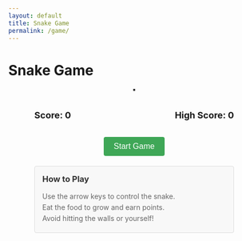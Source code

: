```yaml
---
layout: default
title: Snake Game
permalink: /game/
---
```


# Snake Game

<div id="snake-game">
  <div class="game-container">
    <canvas id="gameCanvas" width="400" height="400"></canvas>
    <div class="game-controls">
      <div class="score-container">
        <p>Score: <span id="score">0</span></p>
        <p>High Score: <span id="highScore">0</span></p>
      </div>
      <button id="startButton">Start Game</button>
      <div class="instructions">
        <h3>How to Play</h3>
        <p>Use the arrow keys to control the snake.</p>
        <p>Eat the food to grow and earn points.</p>
        <p>Avoid hitting the walls or yourself!</p>
      </div>
    </div>
  </div>
</div>

<style>
.game-container {
  display: flex;
  flex-direction: column;
  align-items: center;
  margin: 20px 0;
}

#gameCanvas {
  border: 2px solid #333;
  background-color: #f8f8f8;
  margin-bottom: 20px;
}

.game-controls {
  width: 400px;
  text-align: center;
}

.score-container {
  display: flex;
  justify-content: space-between;
  margin-bottom: 15px;
  font-size: 18px;
  font-weight: bold;
}

#startButton {
  background-color: #3fa757;
  color: white;
  border: none;
  padding: 10px 20px;
  font-size: 16px;
  border-radius: 4px;
  cursor: pointer;
  margin-bottom: 20px;
  transition: background-color 0.3s;
}

#startButton:hover {
  background-color: #2d7a41;
}

.instructions {
  text-align: left;
  background-color: #f8f8f8;
  padding: 15px;
  border-radius: 4px;
  border: 1px solid #ddd;
}

.instructions h3 {
  margin-top: 0;
  color: #333;
}

.instructions p {
  margin: 5px 0;
  color: #666;
}

@media (max-width: 768px) {
  #gameCanvas {
    width: 300px;
    height: 300px;
  }
  
  .game-controls {
    width: 300px;
  }
}
</style>

<script>
document.addEventListener('DOMContentLoaded', function() {
  const canvas = document.getElementById('gameCanvas');
  const ctx = canvas.getContext('2d');
  const startButton = document.getElementById('startButton');
  const scoreElement = document.getElementById('score');
  const highScoreElement = document.getElementById('highScore');
  
  // Game settings
  const gridSize = 20;
  const tileCount = canvas.width / gridSize;
  let speed = 7;
  
  // Game state
  let snake = [];
  let food = {};
  let dx = gridSize;
  let dy = 0;
  let score = 0;
  let highScore = localStorage.getItem('snakeHighScore') || 0;
  let gameInterval;
  let gameRunning = false;
  
  // Initialize high score display
  highScoreElement.textContent = highScore;
  
  // Initialize game
  function initGame() {
    // Reset snake
    snake = [
      {x: 5 * gridSize, y: 5 * gridSize},
      {x: 4 * gridSize, y: 5 * gridSize},
      {x: 3 * gridSize, y: 5 * gridSize}
    ];
    
    // Reset direction
    dx = gridSize;
    dy = 0;
    
    // Reset score
    score = 0;
    scoreElement.textContent = score;
    
    // Generate food
    generateFood();
    
    // Start game loop
    if (gameInterval) clearInterval(gameInterval);
    gameInterval = setInterval(gameLoop, 1000 / speed);
    gameRunning = true;
    startButton.textContent = 'Restart Game';
  }
  
  // Game loop
  function gameLoop() {
    if (!gameRunning) return;
    
    // Move snake
    const head = {x: snake[0].x + dx, y: snake[0].y + dy};
    
    // Check for collision with walls
    if (head.x < 0 || head.x >= canvas.width || head.y < 0 || head.y >= canvas.height) {
      gameOver();
      return;
    }
    
    // Check for collision with self
    for (let i = 0; i < snake.length; i++) {
      if (head.x === snake[i].x && head.y === snake[i].y) {
        gameOver();
        return;
      }
    }
    
    // Add new head
    snake.unshift(head);
    
    // Check for food collision
    if (head.x === food.x && head.y === food.y) {
      // Increase score
      score++;
      scoreElement.textContent = score;
      
      // Update high score
      if (score > highScore) {
        highScore = score;
        highScoreElement.textContent = highScore;
        localStorage.setItem('snakeHighScore', highScore);
      }
      
      // Generate new food
      generateFood();
      
      // Increase speed every 5 points
      if (score % 5 === 0) {
        speed += 1;
        clearInterval(gameInterval);
        gameInterval = setInterval(gameLoop, 1000 / speed);
      }
    } else {
      // Remove tail if no food was eaten
      snake.pop();
    }
    
    // Draw everything
    draw();
  }
  
  // Generate food at random position
  function generateFood() {
    // Make sure food doesn't appear on snake
    let validPosition = false;
    while (!validPosition) {
      food = {
        x: Math.floor(Math.random() * tileCount) * gridSize,
        y: Math.floor(Math.random() * tileCount) * gridSize
      };
      
      validPosition = true;
      for (let i = 0; i < snake.length; i++) {
        if (food.x === snake[i].x && food.y === snake[i].y) {
          validPosition = false;
          break;
        }
      }
    }
  }
  
  // Draw everything
  function draw() {
    // Clear canvas
    ctx.fillStyle = '#f8f8f8';
    ctx.fillRect(0, 0, canvas.width, canvas.height);
    
    // Draw snake
    ctx.fillStyle = '#3fa757';
    for (let i = 0; i < snake.length; i++) {
      ctx.fillRect(snake[i].x, snake[i].y, gridSize - 2, gridSize - 2);
    }
    
    // Draw snake head
    ctx.fillStyle = '#2d7a41';
    ctx.fillRect(snake[0].x, snake[0].y, gridSize - 2, gridSize - 2);
    
    // Draw food
    ctx.fillStyle = '#e74c3c';
    ctx.fillRect(food.x, food.y, gridSize - 2, gridSize - 2);
  }
  
  // Game over
  function gameOver() {
    gameRunning = false;
    clearInterval(gameInterval);
    startButton.textContent = 'Play Again';
    
    // Draw game over message
    ctx.fillStyle = 'rgba(0, 0, 0, 0.5)';
    ctx.fillRect(0, 0, canvas.width, canvas.height);
    
    ctx.fillStyle = 'white';
    ctx.font = '30px Arial';
    ctx.textAlign = 'center';
    ctx.fillText('Game Over!', canvas.width / 2, canvas.height / 2 - 15);
    
    ctx.font = '20px Arial';
    ctx.fillText(`Score: ${score}`, canvas.width / 2, canvas.height / 2 + 20);
  }
  
  // Handle keyboard input
  document.addEventListener('keydown', function(e) {
    if (!gameRunning) return;
    
    // Prevent default behavior for arrow keys
    if ([37, 38, 39, 40].includes(e.keyCode)) {
      e.preventDefault();
    }
    
    // Change direction based on key pressed
    switch (e.keyCode) {
      case 37: // Left
        if (dx === 0) { // Only change if not moving horizontally
          dx = -gridSize;
          dy = 0;
        }
        break;
      case 38: // Up
        if (dy === 0) { // Only change if not moving vertically
          dx = 0;
          dy = -gridSize;
        }
        break;
      case 39: // Right
        if (dx === 0) { // Only change if not moving horizontally
          dx = gridSize;
          dy = 0;
        }
        break;
      case 40: // Down
        if (dy === 0) { // Only change if not moving vertically
          dx = 0;
          dy = gridSize;
        }
        break;
    }
  });
  
  // Start button event listener
  startButton.addEventListener('click', initGame);
  
  // Initial draw
  draw();
});
</script> 